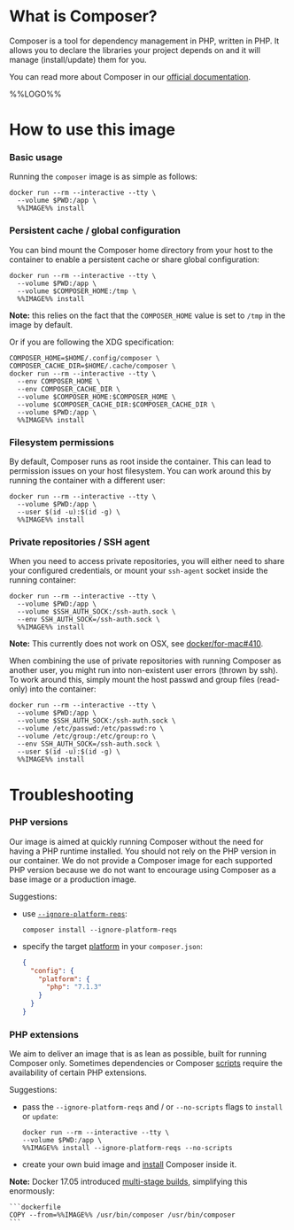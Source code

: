 # What is Composer?

Composer is a tool for dependency management in PHP, written in PHP. It allows you to declare the libraries your project depends on and it will manage (install/update) them for you.

You can read more about Composer in our [official documentation](https://getcomposer.org/doc/).

%%LOGO%%

# How to use this image

### Basic usage

Running the `composer` image is as simple as follows:

```console
docker run --rm --interactive --tty \
  --volume $PWD:/app \
  %%IMAGE%% install
```

### Persistent cache / global configuration

You can bind mount the Composer home directory from your host to the container to enable a persistent cache or share global configuration:

```console
docker run --rm --interactive --tty \
  --volume $PWD:/app \
  --volume $COMPOSER_HOME:/tmp \
  %%IMAGE%% install
```

**Note:** this relies on the fact that the `COMPOSER_HOME` value is set to `/tmp` in the image by default.

Or if you are following the XDG specification:

```console
COMPOSER_HOME=$HOME/.config/composer \
COMPOSER_CACHE_DIR=$HOME/.cache/composer \
docker run --rm --interactive --tty \
  --env COMPOSER_HOME \
  --env COMPOSER_CACHE_DIR \
  --volume $COMPOSER_HOME:$COMPOSER_HOME \
  --volume $COMPOSER_CACHE_DIR:$COMPOSER_CACHE_DIR \
  --volume $PWD:/app \
  %%IMAGE%% install
```

### Filesystem permissions

By default, Composer runs as root inside the container. This can lead to permission issues on your host filesystem. You can work around this by running the container with a different user:

```console
docker run --rm --interactive --tty \
  --volume $PWD:/app \
  --user $(id -u):$(id -g) \
  %%IMAGE%% install
```

### Private repositories / SSH agent

When you need to access private repositories, you will either need to share your configured credentials, or mount your `ssh-agent` socket inside the running container:

```console
docker run --rm --interactive --tty \
  --volume $PWD:/app \
  --volume $SSH_AUTH_SOCK:/ssh-auth.sock \
  --env SSH_AUTH_SOCK=/ssh-auth.sock \
  %%IMAGE%% install
```

**Note:** This currently does not work on OSX, see [docker/for-mac#410](https://github.com/docker/for-mac/issues/410).

When combining the use of private repositories with running Composer as another user, you might run into non-existent user errors (thrown by ssh). To work around this, simply mount the host passwd and group files (read-only) into the container:

```console
docker run --rm --interactive --tty \
  --volume $PWD:/app \
  --volume $SSH_AUTH_SOCK:/ssh-auth.sock \
  --volume /etc/passwd:/etc/passwd:ro \
  --volume /etc/group:/etc/group:ro \
  --env SSH_AUTH_SOCK=/ssh-auth.sock \
  --user $(id -u):$(id -g) \
  %%IMAGE%% install
```

# Troubleshooting

### PHP versions

Our image is aimed at quickly running Composer without the need for having a PHP runtime installed. You should not rely on the PHP version in our container. We do not provide a Composer image for each supported PHP version because we do not want to encourage using Composer as a base image or a production image.

Suggestions:

* use [`--ignore-platform-reqs`](https://getcomposer.org/doc/03-cli.md#install-i):

  ```console
  composer install --ignore-platform-reqs
  ```

* specify the target [platform](https://getcomposer.org/doc/06-config.md#platform) in your `composer.json`:

  ```json
  {
    "config": {
      "platform": {
        "php": "7.1.3"
      }
    }
  }
  ```

### PHP extensions

We aim to deliver an image that is as lean as possible, built for running Composer only. Sometimes dependencies or Composer [scripts](https://getcomposer.org/doc/articles/scripts.md) require the availability of certain PHP extensions.

Suggestions:

-	pass the `--ignore-platform-reqs` and / or `--no-scripts` flags to `install` or `update`:

	```console
	docker run --rm --interactive --tty \
    --volume $PWD:/app \
    %%IMAGE%% install --ignore-platform-reqs --no-scripts
	```

-	create your own buid image and [install](https://getcomposer.org/doc/faqs/how-to-install-composer-programmatically.md) Composer inside it.

  **Note:** Docker 17.05 introduced [multi-stage builds](https://docs.docker.com/develop/develop-images/multistage-build/), simplifying this enormously:

	```dockerfile
	COPY --from=%%IMAGE%% /usr/bin/composer /usr/bin/composer
	```
